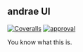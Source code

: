 ## andrae UI
[![Coveralls](https://img.shields.io/coveralls/guillermoandrae/andrae-ui.svg?style=flat-square)]() [![approval](https://img.shields.io/badge/approved%20by-your%20pops-green.svg?style=flat-square)]() 

You know what this is.
